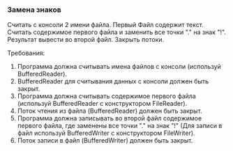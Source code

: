 
### Замена знаков

Считать с консоли 2 имени файла.
Первый Файл содержит текст.
Считать содержимое первого файла и заменить все точки &quot;.&quot; на знак &quot;!&quot;. Результат вывести во второй файл.
Закрыть потоки.


Требования:
1.	Программа должна считывать имена файлов с консоли (используй BufferedReader).
2.	BufferedReader для считывания данных с консоли должен быть закрыт.
3.	Программа должна считывать содержимое первого файла (используй BufferedReader c конструктором FileReader).
4.	Поток чтения из файла (BufferedReader) должен быть закрыт.
5.	Программа должна записывать во второй файл содержимое первого файла, где заменены все точки &quot;.&quot; на знак &quot;!&quot; (Для записи в файл используй BufferedWriter с конструктором FileWriter).
6.	Поток записи в файл (BufferedWriter) должен быть закрыт.


